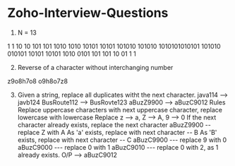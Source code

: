 # Zoho-Interview-Questions

1. N = 13 

1           1
10         10
101       101
1010     1010
10101   10101
101010 101010
1010101010101
101010 010101
10101   10101
1010     0101
101       101
10         01
1           1


2. Reverse of a character without interchanging number

z9o8h7o8
o9h8o7z8

3. Given a string, replace all duplicates witht the next character.
java114 --> javb124
BusRoute112 --> BusRovte123
aBuzZ9900 --> aBuzC9012
Rules
Replace uppercase characters with next uppercase character, replace lowercase with lowercase
Replace z --> a, Z --> A, 9 --> 0
If the next character already exists, replace the next character
aBuzZ9900 -- replace Z with A
As 'a' exists, replace with next character -- B
As 'B' exists, replace with next character -- C
aBuzC9900 --- replace 9 with 0
aBuzC9000 --- replace 0 with 1
aBuzC9010 --- replace 0 with 2, as 1 already exists.
O/P --> aBuzC9012
